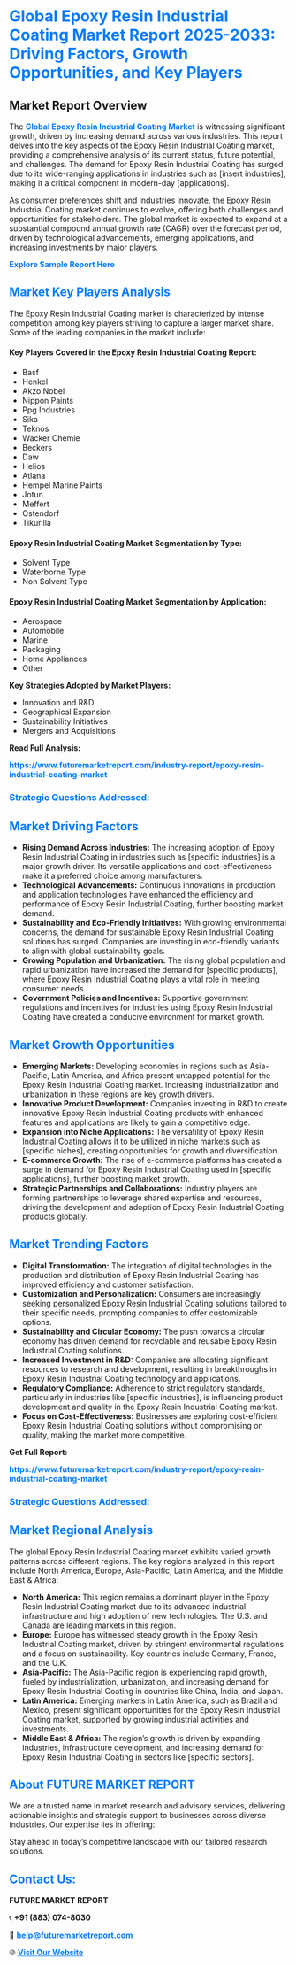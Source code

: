 <h1 style="color: #007BFF;">Global Epoxy Resin Industrial Coating Market Report 2025-2033: Driving Factors, Growth Opportunities, and Key Players</h1>

<section id="overview">
<h2>Market Report Overview</h2>
<p>The <a href="https://www.futuremarketreport.com/industry-report/epoxy-resin-industrial-coating-market" style="color: #007BFF; text-decoration: none;"><strong>Global Epoxy Resin Industrial Coating Market</strong></a> is witnessing significant growth, driven by increasing demand across various industries. This report delves into the key aspects of the Epoxy Resin Industrial Coating market, providing a comprehensive analysis of its current status, future potential, and challenges. The demand for Epoxy Resin Industrial Coating has surged due to its wide-ranging applications in industries such as [insert industries], making it a critical component in modern-day [applications].</p>
<p>As consumer preferences shift and industries innovate, the Epoxy Resin Industrial Coating market continues to evolve, offering both challenges and opportunities for stakeholders. The global market is expected to expand at a substantial compound annual growth rate (CAGR) over the forecast period, driven by technological advancements, emerging applications, and increasing investments by major players.</p>
</section>

<section id="overview">
<p><a href="https://www.futuremarketreport.com/request-sample/reportId=29999" style="color: #007BFF; text-decoration: none;"><strong>Explore Sample Report Here</strong></a></p>
</section>

<section id="key-players">
<h2 style="color: #007BFF;">Market Key Players Analysis</h2>
<p>The Epoxy Resin Industrial Coating market is characterized by intense competition among key players striving to capture a larger market share. Some of the leading companies in the market include:</p>
<h4>Key Players Covered in the Epoxy Resin Industrial Coating Report:</h4>
<ul><li>Basf</li><li>Henkel</li><li>Akzo Nobel</li><li>Nippon Paints</li><li>Ppg Industries</li><li>Sika</li><li>Teknos</li><li>Wacker Chemie</li><li>Beckers</li><li>Daw</li><li>Helios</li><li>Atlana</li><li>Hempel Marine Paints</li><li>Jotun</li><li>Meffert</li><li>Ostendorf</li><li>Tikurilla</li></ul>
<h4>Epoxy Resin Industrial Coating Market Segmentation by Type:</h4>
<ul><li>Solvent Type</li><li>Waterborne Type</li><li>Non Solvent Type</li></ul>

<h4>Epoxy Resin Industrial Coating Market Segmentation by Application:</h4>
<ul><li>Aerospace</li><li>Automobile</li><li>Marine</li><li>Packaging</li><li>Home Appliances</li><li>Other</li></ul>
<p><strong>Key Strategies Adopted by Market Players:</strong></p>
<ul>
<li>Innovation and R&D</li>
<li>Geographical Expansion</li>
<li>Sustainability Initiatives</li>
<li>Mergers and Acquisitions</li>
</ul>
</section>

<section>
<p><strong>Read Full Analysis: </strong></p><a href="https://www.futuremarketreport.com/industry-report/epoxy-resin-industrial-coating-market" style="color: #007BFF; text-decoration: none;"><strong>https://www.futuremarketreport.com/industry-report/epoxy-resin-industrial-coating-market</strong></a>
<h3 style="color: #007BFF;">Strategic Questions Addressed:</h3>
</section>

<section id="driving-factors">
<h2 style="color: #007BFF;">Market Driving Factors</h2>
<ul>
<li><strong>Rising Demand Across Industries:</strong> The increasing adoption of Epoxy Resin Industrial Coating in industries such as [specific industries] is a major growth driver. Its versatile applications and cost-effectiveness make it a preferred choice among manufacturers.</li>
<li><strong>Technological Advancements:</strong> Continuous innovations in production and application technologies have enhanced the efficiency and performance of Epoxy Resin Industrial Coating, further boosting market demand.</li>
<li><strong>Sustainability and Eco-Friendly Initiatives:</strong> With growing environmental concerns, the demand for sustainable Epoxy Resin Industrial Coating solutions has surged. Companies are investing in eco-friendly variants to align with global sustainability goals.</li>
<li><strong>Growing Population and Urbanization:</strong> The rising global population and rapid urbanization have increased the demand for [specific products], where Epoxy Resin Industrial Coating plays a vital role in meeting consumer needs.</li>
<li><strong>Government Policies and Incentives:</strong> Supportive government regulations and incentives for industries using Epoxy Resin Industrial Coating have created a conducive environment for market growth.</li>
</ul>
</section>

<section id="growth-opportunities">
<h2 style="color: #007BFF;">Market Growth Opportunities</h2>
<ul>
<li><strong>Emerging Markets:</strong> Developing economies in regions such as Asia-Pacific, Latin America, and Africa present untapped potential for the Epoxy Resin Industrial Coating market. Increasing industrialization and urbanization in these regions are key growth drivers.</li>
<li><strong>Innovative Product Development:</strong> Companies investing in R&D to create innovative Epoxy Resin Industrial Coating products with enhanced features and applications are likely to gain a competitive edge.</li>
<li><strong>Expansion into Niche Applications:</strong> The versatility of Epoxy Resin Industrial Coating allows it to be utilized in niche markets such as [specific niches], creating opportunities for growth and diversification.</li>
<li><strong>E-commerce Growth:</strong> The rise of e-commerce platforms has created a surge in demand for Epoxy Resin Industrial Coating used in [specific applications], further boosting market growth.</li>
<li><strong>Strategic Partnerships and Collaborations:</strong> Industry players are forming partnerships to leverage shared expertise and resources, driving the development and adoption of Epoxy Resin Industrial Coating products globally.</li>
</ul>
</section>

<section id="trending-factors">
<h2 style="color: #007BFF;">Market Trending Factors</h2>
<ul>
<li><strong>Digital Transformation:</strong> The integration of digital technologies in the production and distribution of Epoxy Resin Industrial Coating has improved efficiency and customer satisfaction.</li>
<li><strong>Customization and Personalization:</strong> Consumers are increasingly seeking personalized Epoxy Resin Industrial Coating solutions tailored to their specific needs, prompting companies to offer customizable options.</li>
<li><strong>Sustainability and Circular Economy:</strong> The push towards a circular economy has driven demand for recyclable and reusable Epoxy Resin Industrial Coating solutions.</li>
<li><strong>Increased Investment in R&D:</strong> Companies are allocating significant resources to research and development, resulting in breakthroughs in Epoxy Resin Industrial Coating technology and applications.</li>
<li><strong>Regulatory Compliance:</strong> Adherence to strict regulatory standards, particularly in industries like [specific industries], is influencing product development and quality in the Epoxy Resin Industrial Coating market.</li>
<li><strong>Focus on Cost-Effectiveness:</strong> Businesses are exploring cost-efficient Epoxy Resin Industrial Coating solutions without compromising on quality, making the market more competitive.</li>
</ul>
</section>

<section>
<p><strong>Get Full Report: </strong></p><a href="https://www.futuremarketreport.com/industry-report/epoxy-resin-industrial-coating-market" style="color: #007BFF; text-decoration: none;"><strong>https://www.futuremarketreport.com/industry-report/epoxy-resin-industrial-coating-market</strong></a>
<h3 style="color: #007BFF;">Strategic Questions Addressed:</h3>
</section>


<section id="regional-analysis">
<h2 style="color: #007BFF;">Market Regional Analysis</h2>
<p>The global Epoxy Resin Industrial Coating market exhibits varied growth patterns across different regions. The key regions analyzed in this report include North America, Europe, Asia-Pacific, Latin America, and the Middle East & Africa:</p>
<ul>
<li><strong>North America:</strong> This region remains a dominant player in the Epoxy Resin Industrial Coating market due to its advanced industrial infrastructure and high adoption of new technologies. The U.S. and Canada are leading markets in this region.</li>
<li><strong>Europe:</strong> Europe has witnessed steady growth in the Epoxy Resin Industrial Coating market, driven by stringent environmental regulations and a focus on sustainability. Key countries include Germany, France, and the U.K.</li>
<li><strong>Asia-Pacific:</strong> The Asia-Pacific region is experiencing rapid growth, fueled by industrialization, urbanization, and increasing demand for Epoxy Resin Industrial Coating in countries like China, India, and Japan.</li>
<li><strong>Latin America:</strong> Emerging markets in Latin America, such as Brazil and Mexico, present significant opportunities for the Epoxy Resin Industrial Coating market, supported by growing industrial activities and investments.</li>
<li><strong>Middle East & Africa:</strong> The region’s growth is driven by expanding industries, infrastructure development, and increasing demand for Epoxy Resin Industrial Coating in sectors like [specific sectors].</li>
</ul>
</section>

<footer>
<h2 style="color: #007BFF;">About FUTURE MARKET REPORT</h2>
<p>We are a trusted name in market research and advisory services, delivering actionable insights and strategic support to businesses across diverse industries. Our expertise lies in offering:</p>

<p>Stay ahead in today’s competitive landscape with our tailored research solutions.</p>

<h2 style="color: #007BFF;">Contact Us:</h2>
<p><strong>FUTURE MARKET REPORT</strong></p>
<p>📞 <strong>+91 (883) 074-8030</strong></p>
<p>📧 <strong><a href="mailto:help@futuremarketreport.com" style="color: #007BFF;">help@futuremarketreport.com</a></strong></p>
<p>🌐 <strong><a href="https://www.futuremarketreport.com/" style="color: #007BFF;">Visit Our Website</a></strong></p>
</footer>